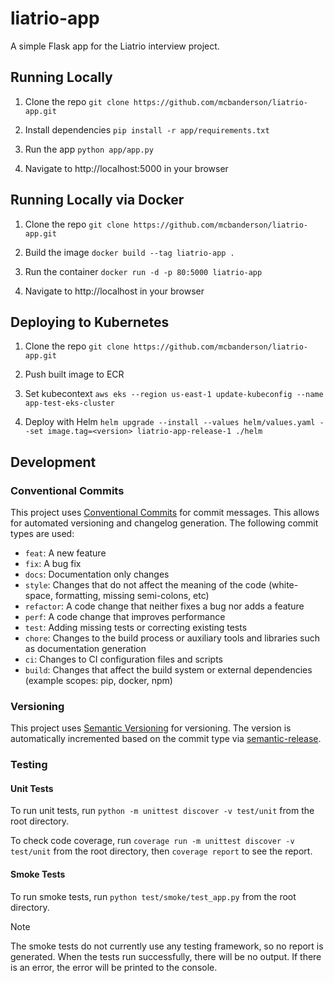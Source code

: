 # liatrio-app
A simple Flask app for the Liatrio interview project.

## Running Locally
1. Clone the repo
`git clone https://github.com/mcbanderson/liatrio-app.git`

2. Install dependencies
`pip install -r app/requirements.txt`

3. Run the app
`python app/app.py`

4. Navigate to http://localhost:5000 in your browser

## Running Locally via Docker
1. Clone the repo
`git clone https://github.com/mcbanderson/liatrio-app.git`

2. Build the image
`docker build --tag liatrio-app .`

3. Run the container
`docker run -d -p 80:5000 liatrio-app`

4. Navigate to http://localhost in your browser

## Deploying to Kubernetes
1. Clone the repo
`git clone https://github.com/mcbanderson/liatrio-app.git`

2. Push built image to ECR

3. Set kubecontext
`aws eks --region us-east-1 update-kubeconfig --name app-test-eks-cluster`

4. Deploy with Helm
`helm upgrade --install --values helm/values.yaml --set image.tag=<version> liatrio-app-release-1 ./helm`

## Development
### Conventional Commits
This project uses [Conventional Commits](https://www.conventionalcommits.org/en/v1.0.0/) for commit messages. This allows for automated versioning and changelog generation. The following commit types are used:
- `feat`: A new feature
- `fix`: A bug fix
- `docs`: Documentation only changes
- `style`: Changes that do not affect the meaning of the code (white-space, formatting, missing semi-colons, etc)
- `refactor`: A code change that neither fixes a bug nor adds a feature
- `perf`: A code change that improves performance
- `test`: Adding missing tests or correcting existing tests
- `chore`: Changes to the build process or auxiliary tools and libraries such as documentation generation
- `ci`: Changes to CI configuration files and scripts
- `build`: Changes that affect the build system or external dependencies (example scopes: pip, docker, npm)

### Versioning
This project uses [Semantic Versioning](https://semver.org/) for versioning. The version is automatically incremented based on the commit type via [semantic-release](https://github.com/semantic-release/semantic-release).

### Testing

#### Unit Tests
To run unit tests, run `python -m unittest discover -v test/unit` from the root directory.

To check code coverage, run `coverage run -m unittest discover -v test/unit` from the root directory, then `coverage report` to see the report.

#### Smoke Tests
To run smoke tests, run `python test/smoke/test_app.py` from the root directory.

> [!NOTE]
> The smoke tests do not currently use any testing framework, so no report is generated. When the tests run
> successfully, there will be no output. If there is an error, the error will be printed to the console.
